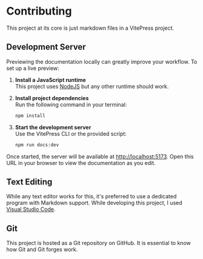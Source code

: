 # Contributing

This project at its core is just markdown files in a VitePress project.

## Development Server

Previewing the documentation locally can greatly improve your workflow. To set up a live preview:

1. **Install a JavaScript runtime**  
    This project uses [NodeJS](https://nodejs.org/) but any other runtime should work.

2. **Install project dependencies**  
    Run the following command in your terminal:

     ```bash
     npm install
     ```

3. **Start the development server**  
    Use the VitePress CLI or the provided script:

     ```bash
     npm run docs:dev
     ```

Once started, the server will be available at [http://localhost:5173](http://localhost:5173). Open this URL in your browser to view the documentation as you edit.

## Text Editing

While any text editor works for this, it's preferred to use a dedicated program with Markdown support. While developing this project, I used [Visual Studio Code](https://code.visualstudio.com/).

## Git

This project is hosted as a Git repository on GitHub. It is essential to know how Git and Git forges work.
